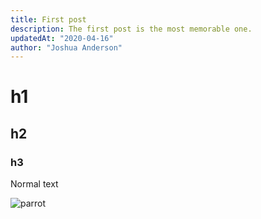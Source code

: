 ```yaml
---
title: First post
description: The first post is the most memorable one.
updatedAt: "2020-04-16"
author: "Joshua Anderson"
---
```


# h1

## h2

### h3

Normal text

![parrot](/dalle_parrot.jpeg "Dalle Parrot")
